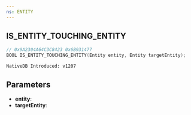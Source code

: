 ```yaml
---
ns: ENTITY
---
```

## IS_ENTITY_TOUCHING_ENTITY

```c
// 0x9A2304A64C3C8423 0x6B931477
BOOL IS_ENTITY_TOUCHING_ENTITY(Entity entity, Entity targetEntity);
```

```
NativeDB Introduced: v1207
```

## Parameters
* **entity**:
* **targetEntity**:
